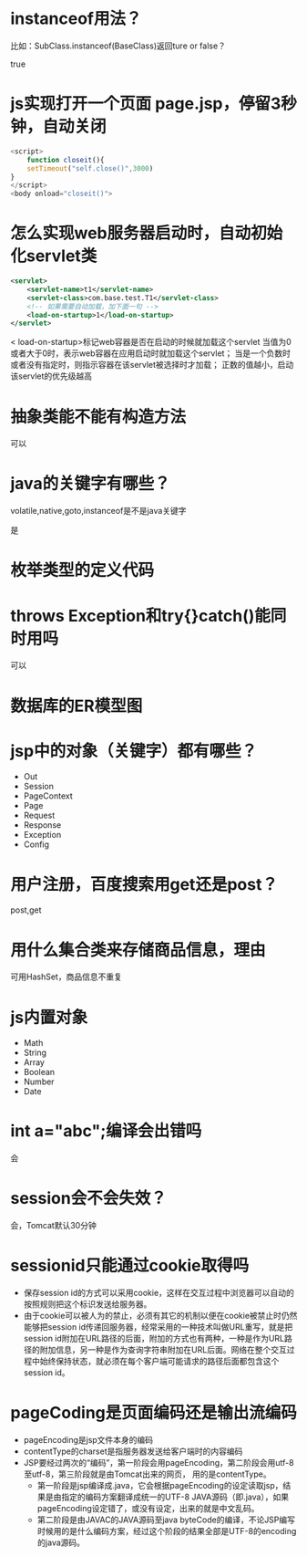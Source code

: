 # instanceof用法？

比如：SubClass.instanceof(BaseClass)返回ture or false？

true

# js实现打开一个页面 page.jsp，停留3秒钟，自动关闭

```javascript
<script>
    function closeit(){
    setTimeout("self.close()",3000)
}
</script>
<body onload="closeit()">
```

# 怎么实现web服务器启动时，自动初始化servlet类

```xml
<servlet> 
    <servlet-name>t1</servlet-name> 
    <servlet-class>com.base.test.T1</servlet-class> 
    <!-- 如果需要自动加载，加下面一句 --> 
    <load-on-startup>1</load-on-startup> 
</servlet>
```

< load-on-startup>标记web容器是否在启动的时候就加载这个servlet 当值为0或者大于0时，表示web容器在应用启动时就加载这个servlet； 当是一个负数时或者没有指定时，则指示容器在该servlet被选择时才加载； 正数的值越小，启动该servlet的优先级越高

# 抽象类能不能有构造方法

可以

# java的关键字有哪些？

volatile,native,goto,instanceof是不是java关键字

是

# 枚举类型的定义代码

# throws Exception和try{}catch()能同时用吗

可以

# 数据库的ER模型图

# jsp中的对象（关键字）都有哪些？

* Out
* Session
* PageContext
* Page
* Request
* Response
* Exception
* Config

# 用户注册，百度搜索用get还是post？

post,get

# 用什么集合类来存储商品信息，理由

可用HashSet，商品信息不重复

# js内置对象

* Math
* String 
* Array
* Boolean
* Number
* Date

# int a="abc";编译会出错吗

会

# session会不会失效？

会，Tomcat默认30分钟

# sessionid只能通过cookie取得吗

* 保存session id的方式可以采用cookie，这样在交互过程中浏览器可以自动的按照规则把这个标识发送给服务器。
* 由于cookie可以被人为的禁止，必须有其它的机制以便在cookie被禁止时仍然能够把session id传递回服务器，经常采用的一种技术叫做URL重写，就是把session id附加在URL路径的后面，附加的方式也有两种，一种是作为URL路径的附加信息，另一种是作为查询字符串附加在URL后面。网络在整个交互过程中始终保持状态，就必须在每个客户端可能请求的路径后面都包含这个session id。

# pageCoding是页面编码还是输出流编码

* pageEncoding是jsp文件本身的编码  
* contentType的charset是指服务器发送给客户端时的内容编码  
* JSP要经过两次的“编码”，第一阶段会用pageEncoding，第二阶段会用utf-8至utf-8，第三阶段就是由Tomcat出来的网页， 用的是contentType。  
  * 第一阶段是jsp编译成.java，它会根据pageEncoding的设定读取jsp，结果是由指定的编码方案翻译成统一的UTF-8 JAVA源码（即.java），如果pageEncoding设定错了，或没有设定，出来的就是中文乱码。
  *   第二阶段是由JAVAC的JAVA源码至java byteCode的编译，不论JSP编写时候用的是什么编码方案，经过这个阶段的结果全部是UTF-8的encoding的java源码。